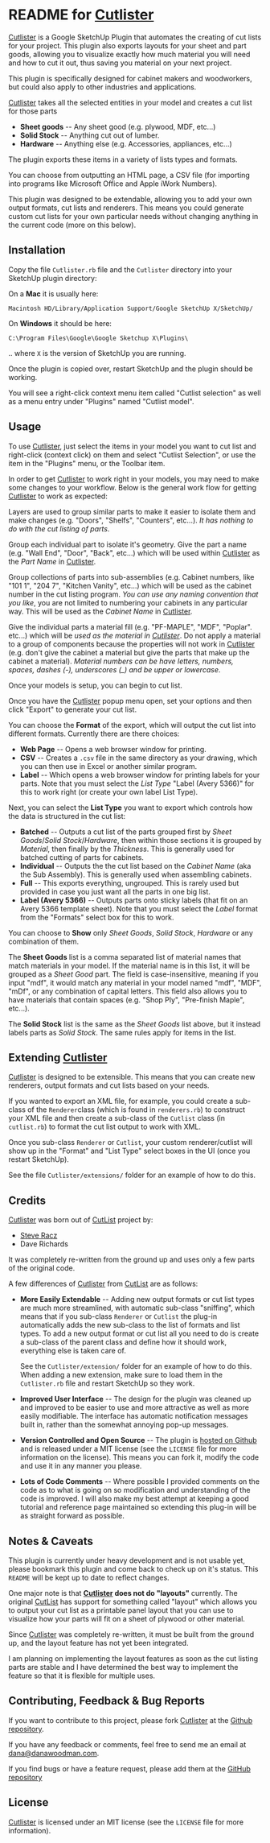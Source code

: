 # README for [Cutlister][]

[Cutlister][] is a Google SketchUp Plugin that automates the creating of cut lists for your project. This plugin also exports layouts for your sheet and part goods, allowing you to visualize exactly how much material you will need and how to cut it out, thus saving you material on your next project.

This plugin is specifically designed for cabinet makers and woodworkers, but could also apply to other industries and applications.

[Cutlister][] takes all the selected entities in your model and creates a cut list for those parts

* **Sheet goods** -- Any sheet good (e.g. plywood, MDF, etc...)
* **Solid Stock** -- Anything cut out of lumber.
* **Hardware** -- Anything else (e.g. Accessories, appliances, etc...)

The plugin exports these items in a variety of lists types and formats.

You can choose from outputting an HTML page, a CSV file (for importing into programs like Microsoft Office and Apple iWork Numbers). 

This plugin was designed to be extendable, allowing you to add your own output formats, cut lists and renderers. This means you could generate custom cut lists for your own particular needs without changing anything in the current code (more on this below).


## Installation

Copy the file `Cutlister.rb` file and the `Cutlister` directory into your SketchUp plugin directory:

On a **Mac** it is usually here:

    Macintosh HD/Library/Application Support/Google SketchUp X/SketchUp/

On **Windows** it should be here:

    C:\Program Files\Google\Google Sketchup X\Plugins\

.. where `X` is the version of SketchUp you are running.

Once the plugin is copied over, restart SketchUp and the plugin should be working.

You will see a right-click context menu item called "Cutlist selection" as well as a menu entry under "Plugins" named "Cutlist model".


## Usage

To use [Cutlister][], just select the items in your model you want to cut list and right-click (context click) on them and select "Cutlist Selection", or use the item in the "Plugins" menu, or the Toolbar item.

In order to get [Cutlister][] to work right in your models, you may need to make some changes to your workflow. Below is the general work flow for getting [Cutlister][] to work as expected:

Layers are used to group similar parts to make it easier to isolate them and make changes (e.g. "Doors", "Shelfs", "Counters", etc...). *It has nothing to do with the cut listing of parts*.

Group each individual part to isolate it's geometry. Give the part a name (e.g. "Wall End", "Door", "Back", etc...) which will be used within [Cutlister][] as the *Part Name* in [Cutlister][].

Group collections of parts into sub-assemblies (e.g. Cabinet numbers, like "101 1", "204 7", "Kitchen Vanity", etc...) which will be used as the cabinet number in the cut listing program. *You can use any naming convention that you like*, you are not limited to numbering your cabinets in any particular way. This will be used as the *Cabinet Name* in [Cutlister][].

Give the individual parts a material fill (e.g. "PF-MAPLE", "MDF", "Poplar". etc...) which will be *used as the material in [Cutlister][]*. Do not apply a material to a group of components because the properties will not work in [Cutlister][] (e.g. don't give the cabinet a material but give the parts that make up the cabinet a material). *Material numbers can be have letters, numbers, spaces, dashes (-), underscores (_) and be upper or lowercase*.

Once your models is setup, you can begin to cut list.

Once you have the [Cutlister][] popup menu open, set your options and then click "Export" to generate your cut list.

You can choose the **Format** of the export, which will output the cut list into different formats. Currently there are there choices:

* **Web Page** -- Opens a web browser window for printing.
* **CSV** -- Creates a `.csv` file in the same directory as your drawing, which you can then use in Excel or another similar program.
* **Label** -- Which opens a web browser window for printing labels for your parts. Note that you must select the *List Type* "Label (Avery 5366)" for this to work right (or create your own label List Type).

Next, you can select the **List Type** you want to export which controls how the data is structured in the cut list:

* **Batched** -- Outputs a cut list of the parts grouped first by *Sheet Goods*/*Solid Stock*/*Hardware*, then within those sections it is grouped by *Material*, then finally by the *Thickness*. This is generally used for batched cutting of parts for cabinets.
* **Individual** -- Outputs the the cut list based on the *Cabinet Name* (aka the Sub Assembly). This is generally used when assembling cabinets.
* **Full** -- This exports everything, ungrouped. This is rarely used but provided in case you just want all the parts in one big list.
* **Label (Avery 5366)** -- Outputs parts onto sticky labels (that fit on an Avery 5366 template sheet). Note that you must select the *Label* format from the "Formats" select box for this to work.

You can choose to **Show** only *Sheet Goods*, *Solid Stock*, *Hardware* or any combination of them.

The **Sheet Goods** list is a comma separated list of material names that match materials in your model. If the material name is in this list, it will be grouped as a *Sheet Good* part. The field is case-insensitive, meaning if you input "mdf", it would match any material in your model named "mdf", "MDF", "mDf", or any combination of capital letters. This field also allows you to have materials that contain spaces (e.g. "Shop Ply", "Pre-finish Maple", etc...).

The **Solid Stock** list is the same as the *Sheet Goods* list above, but it instead labels parts as *Solid Stock*. The same rules apply for items in the list.

## Extending [Cutlister][]

[Cutlister][] is designed to be extensible. This means that you can create new renderers, output formats and cut lists based on your needs. 

If you wanted to export an XML file, for example, you could create a sub-class of the `Renderer`class (which is found in `renderers.rb`)  to construct your XML file and then create a sub-class of the `Cutlist` class (in `cutlist.rb`) to format the cut list output to work with XML.

Once you sub-class `Renderer` or `Cutlist`, your custom renderer/cutlist will show up in the "Format" and "List Type" select boxes in the UI (once you restart SketchUp).

See the file `Cutlister/extensions/` folder for an example of how to do this.


## Credits

[Cutlister][] was born out of [CutList][] project by: 

* [Steve Racz](http://steveracz.com/)
* Dave Richards

It was completely re-written from the ground up and uses only a few parts of the original code. 

A few differences of [Cutlister][] from [CutList][] are as follows:

* **More Easily Extendable** -- Adding new output formats or cut list types are much more streamlined, with automatic sub-class "sniffing", which means that if you sub-class `Renderer` or `Cutlist` the plug-in automatically adds the new sub-class to the list of formats and list types. To add a new output format or cut list all you need to do is create a sub-class of the parent class and define how it should work, everything else is taken care of.

    See the `Cutlister/extension/` folder for an example of how to do this. When adding a new extension, make sure to load them in the `Cutlister.rb` file and restart SketchUp so they work.
* **Improved User Interface** -- The design for the plugin was cleaned up and improved to be easier to use and more attractive as well as more easily modifiable. The interface has automatic notification messages built in, rather than the somewhat annoying pop-up messages.
* **Version Controlled and Open Source** -- The plugin is [hosted on Github](https://github.com/danawoodman/Google-Sketchup-[Cutlister][]-Plugin) and is released under a MIT license (see the `LICENSE` file for more information on the license). This means you can fork it, modify the code and use it in any manner you please.
* **Lots of Code Comments** -- Where possible I provided comments on the code as to what is going on so modification and understanding of the code is improved. I will also make my best attempt at keeping a good tutorial and reference page maintained so extending this plug-in will be as straight forward as possible.


## Notes & Caveats

This plugin is currently under heavy development and is not usable yet, please bookmark this plugin and come back to check up on it's status. This `README` will be kept up to date to reflect changes.

One major note is that **[Cutlister][] does not do "layouts"** currently. The original [CutList][] has support for something called "layout" which allows you to output your cut list as a printable panel layout that you can use to visualize how your parts will fit on a sheet of plywood or other material.

Since [Cutlister][] was completely re-written, it must be built from the ground up, and the layout feature has not yet been integrated.

I am planning on implementing the layout features as soon as the cut listing parts are stable and I have determined the best way to implement the feature so that it is flexible for multiple uses.


## Contributing, Feedback & Bug Reports

If you want to contribute to this project, please fork [Cutlister][] at the [Github repository][Cutlister].

If you have any feedback or comments, feel free to send me an email at <dana@danawoodman.com>.

If you find bugs or have a feature request, please add them at the [GitHub repository][githubrepo]

## License

[Cutlister][] is licensed under an MIT license (see the `LICENSE` file for more information).


[Cutlister]: https://github.com/danawoodman/Google-Sketchup-Cutlister-Plugin "Visit the Cutlister GitHub page"
[CutList]: http://steveracz.com/joomla/content/view/45/1/ "CutList by Steve Racz"
[githubrepo]: https://github.com/danawoodman/Google-Sketchup-[Cutlister][]-Plugin/issues "Add any bugs or feature request to the Issues page"